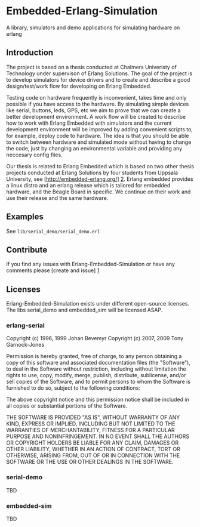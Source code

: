 # Embedded-Erlang-Simulation
A library, simulators and demo applications for simulating hardware on erlang

## Introduction
The project is based on a thesis conducted at Chalmers Univeristy of Technology under supervison of Erlang Solutions. The goal of the project is to develop simulators for device drivers and to create and describe a good design/test/work flow for developing on Erlang Embedded.

Testing code on hardware frequently is inconvenient, takes time and only possible if you have access to the hardware. By simulating simple devices like serial, buttons, leds, GPS, etc we aim to prove that we can create a better development environment. A work flow will be created to describe how to work with Erlang Embedded with simulators and the current development environment will be improved by adding convenient scripts to, for example, deploy code to hardware. The idea is that you should be able to switch between hardware and simulated mode without having to change the code, just by changing an environmental variable and providing any neccesary config files.

Our thesis is related to Erlang Embedded which is based on two other thesis projects conducted at Erlang Solutions by four students from Uppsala University, see [http://embedded-erlang.org/] [2]. Erlang embedded provides a linux distro and an erlang release which is tailored for embedded hardware, and the Beagle Board in specific. We continue on their work and use their release and the same hardware.

## Examples
See `lib/serial_demo/serial_demo.erl`

## Contribute
If you find any issues with Erlang-Embedded-Simulation or have any comments please [create and issue] [1]

## Licenses
Erlang-Embedded-Simulation exists under different open-source licenses. The libs serial_demo and embedded_sim will be licensed ASAP.

### erlang-serial
Copyright (c) 1996, 1999 Johan Bevemyr
Copyright (c) 2007, 2009 Tony Garnock-Jones

Permission is hereby granted, free of charge, to any person obtaining a copy of this software and associated documentation files (the "Software"), to deal in the Software without restriction, including without limitation the rights to use, copy, modify, merge, publish, distribute, sublicense, and/or sell copies of the Software, and to permit persons to whom the Software is furnished to do so, subject to the following conditions:

The above copyright notice and this permission notice shall be included in all copies or substantial portions of the Software.

THE SOFTWARE IS PROVIDED "AS IS", WITHOUT WARRANTY OF ANY KIND, EXPRESS OR IMPLIED, INCLUDING BUT NOT LIMITED TO THE WARRANTIES OF MERCHANTABILITY, FITNESS FOR A PARTICULAR PURPOSE AND NONINFRINGEMENT. IN NO EVENT SHALL THE AUTHORS OR COPYRIGHT HOLDERS BE LIABLE FOR ANY CLAIM, DAMAGES OR OTHER LIABILITY, WHETHER IN AN ACTION OF CONTRACT, TORT OR OTHERWISE, ARISING FROM, OUT OF OR IN CONNECTION WITH THE SOFTWARE OR THE USE OR OTHER DEALINGS IN THE SOFTWARE.

### serial-demo
TBD

### embedded-sim
TBD

[1]: https://github.com/EmbeddedErlang/Embedded-Erlang-Simulation/issues "Erlang-Embedded-Simulation issues"

[2]: http://embedded-erlang.org/ "Erlang-Embedded webpage"